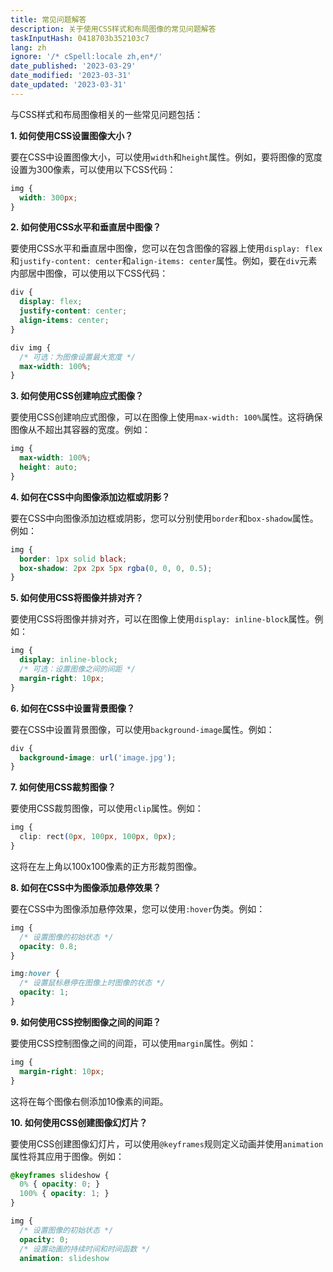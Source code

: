 ```yaml
---
title: 常见问题解答
description: 关于使用CSS样式和布局图像的常见问题解答
taskInputHash: 0418703b352103c7
lang: zh
ignore: '/* cSpell:locale zh,en*/'
date_published: '2023-03-29'
date_modified: '2023-03-31'
date_updated: '2023-03-31'
---
```

与CSS样式和布局图像相关的一些常见问题包括：

**1. 如何使用CSS设置图像大小？**

要在CSS中设置图像大小，可以使用`width`和`height`属性。例如，要将图像的宽度设置为300像素，可以使用以下CSS代码：

```css
img {
  width: 300px;
}
``` 

**2. 如何使用CSS水平和垂直居中图像？**

要使用CSS水平和垂直居中图像，您可以在包含图像的容器上使用`display: flex`和`justify-content: center`和`align-items: center`属性。例如，要在`div`元素内部居中图像，可以使用以下CSS代码：

```css
div {
  display: flex;
  justify-content: center;
  align-items: center;
}

div img {
  /* 可选：为图像设置最大宽度 */
  max-width: 100%;
}
``` 

**3. 如何使用CSS创建响应式图像？**

要使用CSS创建响应式图像，可以在图像上使用`max-width: 100%`属性。这将确保图像从不超出其容器的宽度。例如：

```css
img {
  max-width: 100%;
  height: auto;
}
``` 

**4. 如何在CSS中向图像添加边框或阴影？**

要在CSS中向图像添加边框或阴影，您可以分别使用`border`和`box-shadow`属性。例如：

```css
img {
  border: 1px solid black;
  box-shadow: 2px 2px 5px rgba(0, 0, 0, 0.5);
}
``` 

**5. 如何使用CSS将图像并排对齐？**

要使用CSS将图像并排对齐，可以在图像上使用`display: inline-block`属性。例如：

```css
img {
  display: inline-block;
  /* 可选：设置图像之间的间距 */
  margin-right: 10px;
}
``` 

**6. 如何在CSS中设置背景图像？**

要在CSS中设置背景图像，可以使用`background-image`属性。例如：

```css
div {
  background-image: url('image.jpg');
}
``` 

**7. 如何使用CSS裁剪图像？**

要使用CSS裁剪图像，可以使用`clip`属性。例如：

```css
img {
  clip: rect(0px, 100px, 100px, 0px);
}
```

这将在左上角以100x100像素的正方形裁剪图像。

**8. 如何在CSS中为图像添加悬停效果？**

要在CSS中为图像添加悬停效果，您可以使用`:hover`伪类。例如：

```css
img {
  /* 设置图像的初始状态 */
  opacity: 0.8;
}

img:hover {
  /* 设置鼠标悬停在图像上时图像的状态 */
  opacity: 1;
}
``` 

**9. 如何使用CSS控制图像之间的间距？**

要使用CSS控制图像之间的间距，可以使用`margin`属性。例如：

```css
img {
  margin-right: 10px;
}
```

这将在每个图像右侧添加10像素的间距。

**10. 如何使用CSS创建图像幻灯片？**

要使用CSS创建图像幻灯片，可以使用`@keyframes`规则定义动画并使用`animation`属性将其应用于图像。例如：

```css
@keyframes slideshow {
  0% { opacity: 0; }
  100% { opacity: 1; }
}

img {
  /* 设置图像的初始状态 */
  opacity: 0;
  /* 设置动画的持续时间和时间函数 */
  animation: slideshow 
